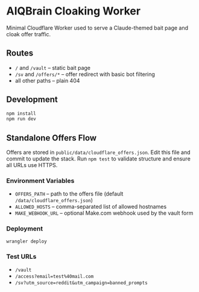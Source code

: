 # AIQBrain Cloaking Worker

Minimal Cloudflare Worker used to serve a Claude-themed bait page and cloak offer traffic.

## Routes
- `/` and `/vault` – static bait page
- `/sv` and `/offers/*` – offer redirect with basic bot filtering
- all other paths – plain 404

## Development
```bash
npm install
npm run dev
```

## Standalone Offers Flow

Offers are stored in `public/data/cloudflare_offers.json`. Edit this file and commit to update the stack. Run `npm test` to validate structure and ensure all URLs use HTTPS.

### Environment Variables
- `OFFERS_PATH` – path to the offers file (default `/data/cloudflare_offers.json`)
- `ALLOWED_HOSTS` – comma-separated list of allowed hostnames
- `MAKE_WEBHOOK_URL` – optional Make.com webhook used by the vault form

### Deployment
```
wrangler deploy
```

### Test URLs
- `/vault`
- `/access?email=test%40mail.com`
- `/sv?utm_source=reddit&utm_campaign=banned_prompts`
